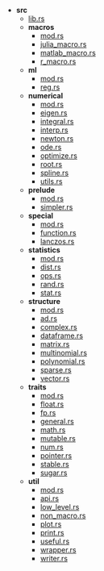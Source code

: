 - __src__
  - [lib.rs](src/lib.rs)
  - __macros__
    - [mod.rs](src/macros/mod.rs)
    - [julia_macro.rs](src/macros/julia_macro.rs)
    - [matlab_macro.rs](src/macros/matlab_macro.rs)
    - [r_macro.rs](src/macros/r_macro.rs)
  - __ml__
    - [mod.rs](src/ml/mod.rs)
    - [reg.rs](src/ml/reg.rs)
  - __numerical__
    - [mod.rs](src/numerical/mod.rs)
    - [eigen.rs](src/numerical/eigen.rs)
    - [integral.rs](src/numerical/integral.rs)
    - [interp.rs](src/numerical/interp.rs)
    - [newton.rs](src/numerical/newton.rs)
    - [ode.rs](src/numerical/ode.rs)
    - [optimize.rs](src/numerical/optimize.rs)
    - [root.rs](src/numerical/root.rs)
    - [spline.rs](src/numerical/spline.rs)
    - [utils.rs](src/numerical/utils.rs)
  - __prelude__
    - [mod.rs](src/prelude/mod.rs)
    - [simpler.rs](src/prelude/simpler.rs)
  - __special__
    - [mod.rs](src/special/mod.rs)
    - [function.rs](src/special/function.rs)
    - [lanczos.rs](src/special/lanczos.rs)
  - __statistics__
    - [mod.rs](src/statistics/mod.rs)
    - [dist.rs](src/statistics/dist.rs)
    - [ops.rs](src/statistics/ops.rs)
    - [rand.rs](src/statistics/rand.rs)
    - [stat.rs](src/statistics/stat.rs)
  - __structure__
    - [mod.rs](src/structure/mod.rs)
    - [ad.rs](src/structure/ad.rs)
    - [complex.rs](src/structure/complex.rs)
    - [dataframe.rs](src/structure/dataframe.rs)
    - [matrix.rs](src/structure/matrix.rs)
    - [multinomial.rs](src/structure/multinomial.rs)
    - [polynomial.rs](src/structure/polynomial.rs)
    - [sparse.rs](src/structure/sparse.rs)
    - [vector.rs](src/structure/vector.rs)
  - __traits__
    - [mod.rs](src/traits/mod.rs)
    - [float.rs](src/traits/float.rs)
    - [fp.rs](src/traits/fp.rs)
    - [general.rs](src/traits/general.rs)
    - [math.rs](src/traits/math.rs)
    - [mutable.rs](src/traits/mutable.rs)
    - [num.rs](src/traits/num.rs)
    - [pointer.rs](src/traits/pointer.rs)
    - [stable.rs](src/traits/stable.rs)
    - [sugar.rs](src/traits/sugar.rs)
  - __util__
    - [mod.rs](src/util/mod.rs)
    - [api.rs](src/util/api.rs)
    - [low_level.rs](src/util/low_level.rs)
    - [non_macro.rs](src/util/non_macro.rs)
    - [plot.rs](src/util/plot.rs)
    - [print.rs](src/util/print.rs)
    - [useful.rs](src/util/useful.rs)
    - [wrapper.rs](src/util/wrapper.rs)
    - [writer.rs](src/util/writer.rs)

